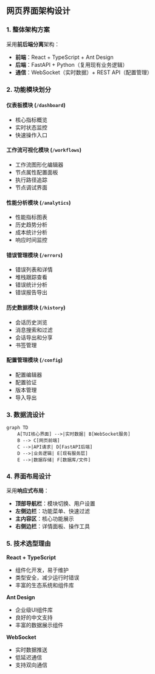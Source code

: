 ## 网页界面架构设计

### 1. 整体架构方案

采用**前后端分离**架构：
- **前端**：React + TypeScript + Ant Design
- **后端**：FastAPI + Python（复用现有业务逻辑）
- **通信**：WebSocket（实时数据）+ REST API（配置管理）

### 2. 功能模块划分

#### 仪表板模块 (`/dashboard`)
- 核心指标概览
- 实时状态监控
- 快速操作入口

#### 工作流可视化模块 (`/workflows`)
- 工作流图形化编辑器
- 节点属性配置面板
- 执行路径追踪
- 节点调试界面

#### 性能分析模块 (`/analytics`)
- 性能指标图表
- 历史趋势分析
- 成本统计分析
- 响应时间监控

#### 错误管理模块 (`/errors`)
- 错误列表和详情
- 堆栈跟踪查看
- 错误统计分析
- 错误报告导出

#### 历史数据模块 (`/history`)
- 会话历史浏览
- 消息搜索和过滤
- 会话导出和分享
- 书签管理

#### 配置管理模块 (`/config`)
- 配置编辑器
- 配置验证
- 版本管理
- 导入导出

### 3. 数据流设计

```mermaid
graph TD
    A[TUI核心界面] -->|实时数据| B[WebSocket服务]
    B --> C[网页前端]
    C -->|API请求| D[FastAPI后端]
    D -->|业务逻辑| E[现有服务层]
    E -->|数据存储| F[数据库/文件]
```

### 4. 界面布局设计

采用**响应式布局**：
- **顶部导航栏**：模块切换、用户设置
- **左侧边栏**：功能菜单、快速过滤
- **主内容区**：核心功能展示
- **右侧边栏**：详情面板、操作工具

### 5. 技术选型理由

**React + TypeScript**
- 组件化开发，易于维护
- 类型安全，减少运行时错误
- 丰富的生态系统和组件库

**Ant Design**
- 企业级UI组件库
- 良好的中文支持
- 丰富的数据展示组件

**WebSocket**
- 实时数据推送
- 低延迟通信
- 支持双向通信